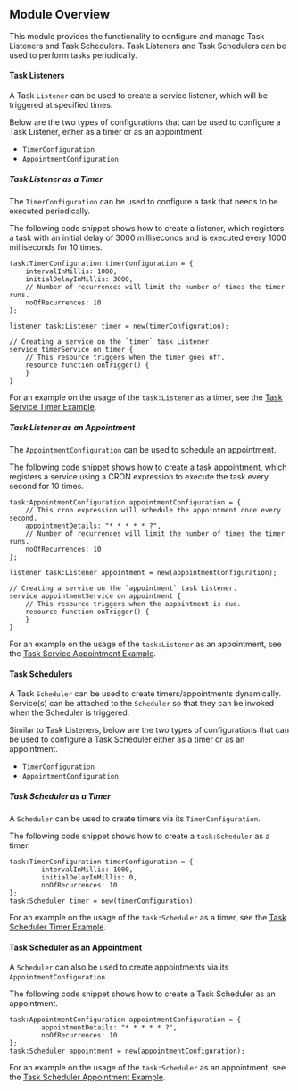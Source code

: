 ## Module Overview

This module provides the functionality to configure and manage Task Listeners and Task Schedulers.
Task Listeners and Task Schedulers can be used to perform tasks periodically.

#### Task Listeners

A Task `Listener` can be used to create a service listener, which will be triggered at specified times.

Below are the two types of configurations that can be used to configure a Task Listener, either as a timer or as an appointment.

- `TimerConfiguration`
- `AppointmentConfiguration`

##### Task Listener as a Timer

The `TimerConfiguration` can be used to configure a task that needs to be executed periodically.

The following code snippet shows how to create a listener, which registers a task with an initial delay of 3000 milliseconds and is executed every 1000 milliseconds for 10 times.

```ballerina
task:TimerConfiguration timerConfiguration = {
    intervalInMillis: 1000,
    initialDelayInMillis: 3000,
    // Number of recurrences will limit the number of times the timer runs.
    noOfRecurrences: 10
};

listener task:Listener timer = new(timerConfiguration);

// Creating a service on the `timer` task Listener.
service timerService on timer {
    // This resource triggers when the timer goes off.
    resource function onTrigger() {
    }
}
```

For an example on the usage of the `task:Listener` as a timer, see the [Task Service Timer Example](https://ballerina.io/1.2/learn/by-example/task-service-timer.html).

##### Task Listener as an Appointment

The `AppointmentConfiguration` can be used to schedule an appointment.
  
The following code snippet shows how to create a task appointment, which registers a service using a CRON expression to execute the task every second for 10 times.

```ballerina
task:AppointmentConfiguration appointmentConfiguration = {
    // This cron expression will schedule the appointment once every second.
    appointmentDetails: "* * * * * ?",
    // Number of recurrences will limit the number of times the timer runs.
    noOfRecurrences: 10
};

listener task:Listener appointment = new(appointmentConfiguration);

// Creating a service on the `appointment` task Listener.
service appointmentService on appointment {
    // This resource triggers when the appointment is due.
    resource function onTrigger() {
    }
}
```

For an example on the usage of the `task:Listener` as an appointment, see the [Task Service Appointment Example](https://ballerina.io/1.2/learn/by-example/task-service-appointment.html).

#### Task Schedulers

A Task `Scheduler` can be used to create timers/appointments dynamically. Service(s) can be attached to the `Scheduler` so that they can be invoked when the Scheduler is triggered. 

Similar to Task Listeners, below are the two types of configurations that can be used to configure a Task Scheduler either as a timer or as an appointment.

- `TimerConfiguration`
- `AppointmentConfiguration`

##### Task Scheduler as a Timer

A `Scheduler` can be used to create timers via its `TimerConfiguration`.

The following code snippet shows how to create a `task:Scheduler` as a timer.

```ballerina
task:TimerConfiguration timerConfiguration = {
        intervalInMillis: 1000,
        initialDelayInMillis: 0,
        noOfRecurrences: 10
};
task:Scheduler timer = new(timerConfiguration);
```

For an example on the usage of the `task:Scheduler` as a timer, see the [Task Scheduler Timer Example](https://ballerina.io/1.2/learn/by-example/task-scheduler-timer.html).

#### Task Scheduler as an Appointment

A `Scheduler` can also be used to create appointments via its `AppointmentConfiguration`. 

The following code snippet shows how to create a Task Scheduler as an appointment.

```ballerina
task:AppointmentConfiguration appointmentConfiguration = {
        appointmentDetails: "* * * * * ?",
        noOfRecurrences: 10
};
task:Scheduler appointment = new(appointmentConfiguration);
```

For an example on the usage of the `task:Scheduler` as an appointment, see the [Task Scheduler Appointment Example](https://ballerina.io/1.2/learn/by-example/task-scheduler-appointment.html).
